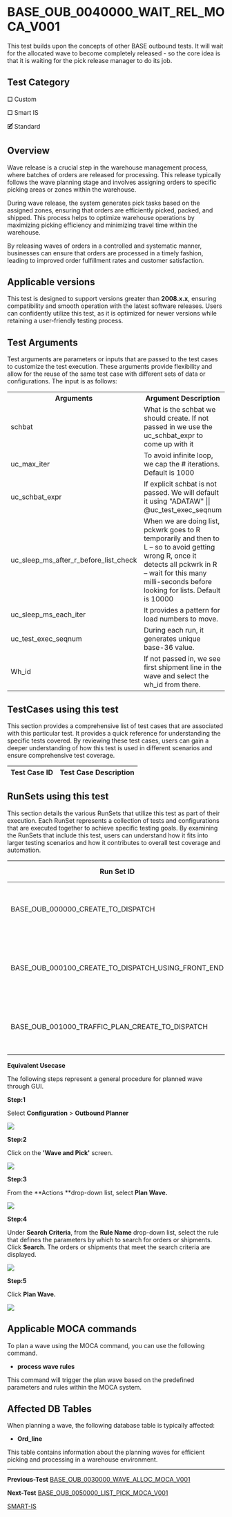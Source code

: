 # **BASE_OUB_0040000_WAIT_REL_MOCA_V001**


<!-- SMART_DOC_GEN_TEST_DESCR - Start -->
This test builds upon the concepts of other BASE outbound tests.  It will wait for the allocated wave to become completely released - so the core idea is that it is waiting for the pick release manager to do its job.
<!-- SMART_DOC_GEN_TEST_DESCR - End -->


## **Test Category**


**☐** Custom

**☐** Smart IS

**🗹** Standard

## **Overview**
Wave release is a crucial step in the warehouse management process, where batches of orders are released for processing. This release typically follows the wave planning stage and involves assigning orders to specific picking areas or zones within the warehouse. 

During wave release, the system generates pick tasks based on the assigned zones, ensuring that orders are efficiently picked, packed, and shipped. This process helps to optimize warehouse operations by maximizing picking efficiency and minimizing travel time within the warehouse.

By releasing waves of orders in a controlled and systematic manner, businesses can ensure that orders are processed in a timely fashion, leading to improved order fulfillment rates and customer satisfaction.

## **Applicable versions**

This test is designed to support versions greater than **2008.x.x**,
ensuring compatibility and smooth operation with the latest software
releases. Users can confidently utilize this test, as it is optimized
for newer versions while retaining a user-friendly testing process.


## **Test Arguments**

Test arguments are parameters or inputs that are passed to the test
cases to customize the test execution. These arguments provide
flexibility and allow for the reuse of the same test case with different
sets of data or configurations. The input is as follows:


<!-- SMART_DOC_GEN_TEST_ARG - Start -->
<table>
<tr><th>Arguments</th><th>Argument Description</th></tr>
<tr><td>schbat</td><td>What is the schbat we should create. If not passed in we use the uc_schbat_expr to come up with it</td></tr>
<tr><td>uc_max_iter</td><td>To avoid infinite loop, we cap the # iterations. Default is 1000</td></tr>
<tr><td>uc_schbat_expr</td><td>If explicit schbat is not passed. We will default it using "ADATAW" || @uc_test_exec_seqnum</td></tr>
<tr><td>uc_sleep_ms_after_r_before_list_check</td><td>When we are doing list, pckwrk goes to R temporarily and then to L – so to avoid getting wrong R, once it detects all pckwrk in R – wait for this many milli-seconds before looking for lists. Default is 10000</td></tr>
<tr><td>uc_sleep_ms_each_iter</td><td>It provides a pattern for load numbers to move.</td></tr>
<tr><td>uc_test_exec_seqnum</td><td>During each run, it generates unique base-36 value.</td></tr>
<tr><td>Wh_id</td><td>If not passed in, we see first shipment line in the wave and select the wh_id from there.</td></tr>
</table>
<!-- SMART_DOC_GEN_TEST_ARG - End -->

## **TestCases using this test**

This section provides a comprehensive list of test cases that are associated with this particular test. It provides a quick reference for understanding the specific tests covered. By reviewing these test cases, users can gain a deeper understanding of how this test is used in different scenarios and ensure comprehensive test coverage.


<!-- SMART_DOC_GEN_TEST_CASE_USING_THIS - Start -->
| Test Case ID | Test Case Description |
| ------------ | --------------------- |

<!-- SMART_DOC_GEN_TEST_CASE_USING_THIS - End -->

## **RunSets using this test**

This section details the various RunSets that utilize this test as part of their execution. Each RunSet represents a collection of tests and configurations that are executed together to achieve specific testing goals. By examining the RunSets that include this test, users can understand how it fits into larger testing scenarios and how it contributes to overall test coverage and automation.


<!-- SMART_DOC_GEN_RUN_SET_USING_THIS - Start -->
| Run Set ID | Run Set Description |
| ---------- | ------------------- |
| BASE_OUB_000000_CREATE_TO_DISPATCH | create order, plan, allocate, release, pick, dispatch |
| BASE_OUB_000100_CREATE_TO_DISPATCH_USING_FRONT_END | create order, plan, allocate (web), release, pick, dispatch |
| BASE_OUB_001000_TRAFFIC_PLAN_CREATE_TO_DISPATCH | create order, plan, allocate, release, pick, dispatch |

<!-- SMART_DOC_GEN_RUN_SET_USING_THIS - End -->

**Equivalent Usecase**

The following steps represent a general procedure for planned wave
through GUI.

**Step:1**

Select **Configuration** > **Outbound Planner**

![](BASE_OUB_0040000_WAIT_REL_MOCA_V001/image1.png)

**Step:2**

Click on the **'Wave and Pick'** screen.

![](BASE_OUB_0040000_WAIT_REL_MOCA_V001/image2.png)

**Step:3**

From the **Actions **drop-down list, select **Plan Wave.**

![](BASE_OUB_0040000_WAIT_REL_MOCA_V001/image3.png)

**Step:4**

Under **Search Criteria**, from the **Rule Name** drop-down list, select
the rule that defines the parameters by which to search for orders or
shipments. Click **Search**. The orders or shipments that meet the
search criteria are displayed.

![](BASE_OUB_0040000_WAIT_REL_MOCA_V001/image4.png)

**Step:5**

Click **Plan Wave.**

![](BASE_OUB_0040000_WAIT_REL_MOCA_V001/image5.png)

## **Applicable MOCA commands**

To plan a wave using the MOCA command, you can use the following
command.

-  **process wave rules**

This command will trigger the plan wave based on the predefined
parameters and rules within the MOCA system.

## **Affected DB Tables**
When planning a wave, the following database table is typically
affected:

-   **Ord_line**

This table contains information about the planning waves for efficient
picking and processing in a warehouse environment.

---

**Previous-Test**
[BASE_OUB_0030000_WAVE_ALLOC_MOCA_V001](./tests_docs/BASE_OUB_0030000_WAVE_ALLOC_MOCA_V001.md)

**Next-Test**
[BASE_OUB_0050000_LIST_PICK_MOCA_V001](./tests_docs/BASE_OUB_0050000_LIST_PICK_MOCA_V001.md)

[SMART-IS](https://www.smart-is.pk) 



